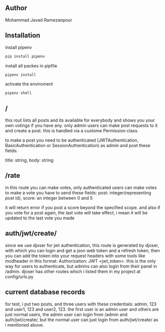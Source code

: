 
## Author
Mohammad Javad Ramezanpour

## Installation


install pipenv
```bash
pip install pipenv
```

install all packes in pipfile
```bash
pipenv install
```

activate the enviroment
```bash
pipenv shell
```

## /

this rout lists all posts and its available for everybody
and shows you your own votings if you have any.
only admin users can make post requests to it and create a post.
this is handled via a custome Permission class.

to make a post you need to be authenticated (JWTAuthentication, BasicAuthentication or SessionAuthentication) as admin and post these fields:

title: string,
body: string

## /rate
in this route you can make votes,
only authenticated users can make votes
to make a vote you have to send these fields:
post: integer(representing post id), score: an integer between 0 and 5

it will return error if you post a score beyond the specified scope. and also if you vote for a post again, the last vote will take effect, i mean it will be updated to the last vote you made


## auth/jwt/create/
since we use djoser for jwt authentication, this route is generated by djoser, with which you can login and get a json web token and a refresh token, then you can add the token into your request headers with some tools like modheader in this format:
Authorization: JWT <jwt_token>. this is the only way for users to authenticate, but admins can also login from their panel in /admin. djoser has other routes which i listed them in my project at config/urls.py


## current database records
for test, i put two posts, and three users with these credentials: admin, 123 and user1, 123 and user2, 123. the first user is an admin user and others are just normal users, the admin user can login from /admin and auth/jwt/create/, but the normal user can just login from auth/jwt/create/ as i mentioned above.

